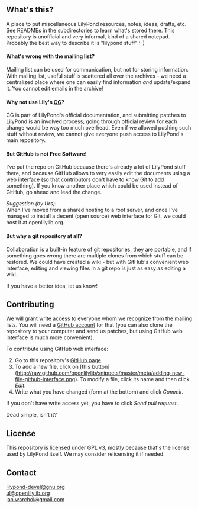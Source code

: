 What's this?
------------

A place to put miscellaneous LilyPond resources, notes, ideas, drafts, etc.
See READMEs in the subdirectories to learn what's stored there.
This repository is unofficial and very informal, kind of a shared notepad.
Probably the best way to describe it is "lilypond stuff" :-)

#### What's wrong with the mailing list?

Mailing list can be used for communication, but not for storing information.
With mailing list, useful stuff is scattered all over the archives -
we need a centralized place where one can easily find information
*and* update/expand it.  You cannot edit emails in the archive!

#### Why not use Lily's [CG](http://lilypond.org/doc/v2.19/Documentation/contributor/index.html)?

CG is part of LilyPond's official documentation, and submitting patches to LilyPond
is an involved process; going through official review for each change would be
way too much overhead.  Even if we allowed pushing such stuff without review,
we cannot give everyone push access to LilyPond's main repository.

#### But GitHub is not Free Software!

I've put the repo on GitHub because there's already a lot of LilyPond stuff there,
and because GitHub allows to very easily edit the documents using a web interface
(so that contributors don't have to know Git to add something).
If you know another place which could be used instead of GitHub, go ahead and lead
the change.

*Suggestion (by Urs):*  
When I've moved from a shared hosting to a root server, and once I've managed to install a
decent (open source) web interface for Git, we could host it at openlilylib.org.

#### But why a git repository at all?

Collaboration is a built-in feature of git repositories, they are portable,
and if something goes wrong there are multiple clones from which stuff can be restored.
We could have created a wiki - but with GitHub's convenient web interface, editing
and viewing files in a git repo is just as easy as editing a wiki.

If you have a better idea, let us know!


Contributing
------------

We will grant write access to everyone whom we recognize from the
mailing lists.  You will need a [GitHub account](http://github.com/) for that
(you can also clone the repository to your computer and send us patches, but
using GitHub web interface is much more convenient).

To contribute using GitHub web interface:

2. Go to this repository's
[GitHub page](https://github.com/openlilylib/development-resources).
3. To add a new file, click on [this button]
(http://raw.github.com/openlilylib/snippets/master/meta/adding-new-file-github-interface.png).
To modify a file, click its name and then click _Edit_.
5. Write what you have changed (form at the bottom)
and click _Commit_.

If you don't have write access yet, you have to click _Send pull request_.

Dead simple, isn't it?


License
-------

This repository is [licensed](LICENSE) under GPL v3, mostly because
that's the license used by LilyPond itself.  We may consider relicensing
it if needed.


Contact
-------

[lilypond-devel@gnu.org](mailto:lilypond-devel@gnu.org)  
[ul@openlilylib.org](mailto:ul@openlilylib.org)  
[jan.warchol@gmail.com](mailto:jan.warchol@gmail.com)  
